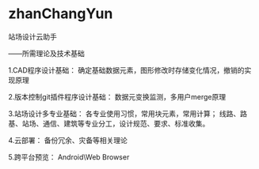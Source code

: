 ﻿# zhanChangYun
站场设计云助手  

——所需理论及技术基础

1.CAD程序设计基础：
确定基础数据元素，图形修改时存储变化情况，撤销的实现原理

2.版本控制git插件程序设计基础：
数据元变换监测，多用户merge原理

3.站场设计多专业基础：
各专业使用习惯，常用块元素，常用计算；
线路、路基、站场、通信、建筑等专业分工，设计规范、要求、标准收集。

4.云部署：
备份冗余、灾备等相关理论

5.跨平台预览：
Android\Web Browser

